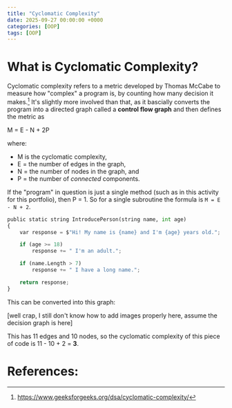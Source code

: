 ```yaml
---
title: "Cyclomatic Complexity"
date: 2025-09-27 00:00:00 +0000
categories: [OOP]
tags: [OOP]
---
```


# What is Cyclomatic Complexity?

Cyclomatic complexity refers to a metric developed by Thomas McCabe to measure how "complex" a program is, by counting how many decision it makes.[^1] It's slightly more involved than that, as it bascially converts the program into a directed graph called a **control flow graph** and then defines the metric as 

M = E - N + 2P

where: 
- M is the cyclomatic complexity,
- E = the number of edges in the graph,
- N = the number of nodes in the graph, and
- P = the number of _connected_ components.

If the "program" in question is just a single method (such as in this activity for this portfolio), then P = 1. So for a single subroutine the formula is `M = E - N + 2`. 

```py
public static string IntroducePerson(string name, int age)
{
    var response = $"Hi! My name is {name} and I'm {age} years old.";

    if (age >= 18)
        response += " I'm an adult.";

    if (name.Length > 7)
        response += " I have a long name.";

    return response;
}
```

This can be converted into this graph:

[well crap, I still don't know how to add images properly here, assume the decision graph is here]

This has 11 edges and 10 nodes, so the cyclomatic complexity of this piece of code is 11 - 10 + 2 = **3**. 



# References:

[^1]: https://www.geeksforgeeks.org/dsa/cyclomatic-complexity/